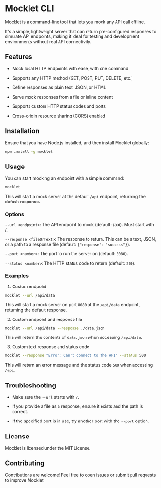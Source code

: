 # Mocklet CLI

Mocklet is a command-line tool that lets you mock any API call offline.

It's a simple, lightweight server that can return pre-configured responses to simulate API endpoints, making it ideal for testing and development environments without real API connectivity.

## Features

- Mock local HTTP endpoints with ease, with one command

- Supports any HTTP method (GET, POST, PUT, DELETE, etc.)

- Define responses as plain text, JSON, or HTML

- Serve mock responses from a file or inline content

- Supports custom HTTP status codes and ports

- Cross-origin resource sharing (CORS) enabled

## Installation

Ensure that you have Node.js installed, and then install Mocklet globally:

```bash
npm install -g mocklet
```

## Usage

You can start mocking an endpoint with a simple command:

```bash
mocklet
```

This will start a mock server at the default `/api` endpoint, returning the default response.

### Options

`--url <endpoint>`: The API endpoint to mock (default: /api). Must start with /.

`--response <fileOrText>`: The response to return. This can be a text, JSON, or a path to a response file (default: `{"response": "success"}`).

`--port <number>`: The port to run the server on (default: `8080`).

`--status <number>`: The HTTP status code to return (default: `200`).

### Examples

1. Custom endpoint

```bash
mocklet --url /api/data
```

This will start a mock server on port `8080` at the `/api/data` endpoint, returning the default response.

2. Custom endpoint and response file

```bash
mocklet --url /api/data --response ./data.json
```

This will return the contents of `data.json` when accessing `/api/data`.

3. Custom text response and status code

```bash
mocklet --response "Error: Can't connect to the API" --status 500
```

This will return an error message and the status code `500` when accessing `/api`.

## Troubleshooting

- Make sure the `--url` starts with `/`.

- If you provide a file as a response, ensure it exists and the path is correct.

- If the specified port is in use, try another port with the `--port` option.

## License

Mocklet is licensed under the MIT License.

## Contributing

Contributions are welcome! Feel free to open issues or submit pull requests to improve Mocklet.
